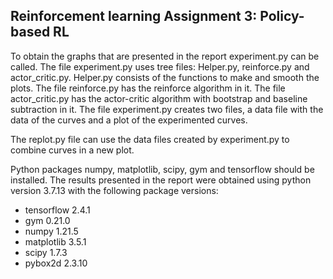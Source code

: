 ## Reinforcement learning Assignment 3: Policy-based RL
To obtain the graphs that are presented in the report experiment.py can be called. The file experiment.py uses tree files: Helper.py, reinforce.py and actor_critic.py. Helper.py consists of the functions to make and smooth the plots. The file reinforce.py has the reinforce algorithm in it. The file actor_critic.py has the actor-critic algorithm with bootstrap and baseline subtraction in it. The file experiment.py creates two files, a data file with the data of the curves and a plot of the experimented curves.

The replot.py file can use the data files created by experiment.py to combine curves in a new plot.

Python packages numpy, matplotlib, scipy, gym and tensorflow should be installed. The results presented in the report were obtained using python version 3.7.13 with the following package versions:

- tensorflow 2.4.1
- gym 0.21.0
- numpy 1.21.5
- matplotlib 3.5.1
- scipy 1.7.3
- pybox2d 2.3.10

